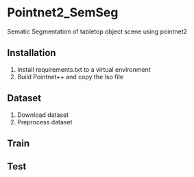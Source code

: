 # Pointnet2_SemSeg
Sematic Segmentation of tabletop object scene using pointnet2


## Installation

1. Install requirements.txt to a virtual environment
2. Build Pointnet++ and copy the Iso file

## Dataset

1. Download dataset
2. Preprocess dataset

## Train


## Test
